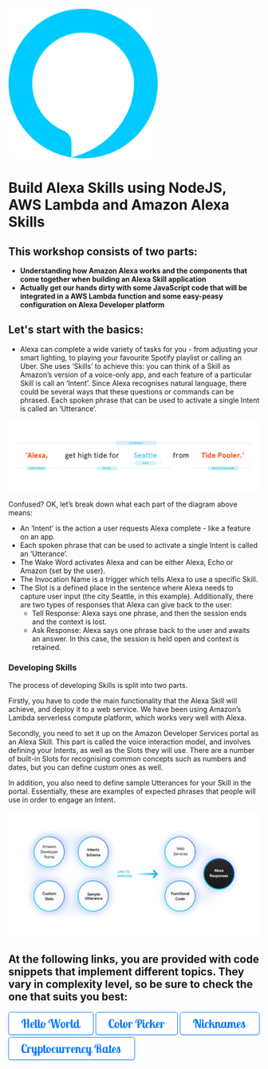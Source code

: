 ![alexa](./resources/amazon-alexa-logo.png)

# Build Alexa Skills using NodeJS, AWS Lambda and Amazon Alexa Skills


## This workshop consists of two parts:
  * __Understanding how Amazon Alexa works and the components that come together when building an Alexa Skill application__
  * __Actually get our hands dirty with some JavaScript code that will be integrated in a AWS Lambda function and some easy-peasy configuration on Alexa Developer platform__

## Let's start with the basics:
  * Alexa can complete a wide variety of tasks for you - from adjusting your smart lighting, to playing your favourite Spotify playlist or calling an Uber. She uses ‘Skills’ to achieve this: you can think of a Skill as Amazon’s version of a voice-only app, and each feature of a particular Skill is call an ‘Intent’. Since Alexa recognises natural language, there could be several ways that these questions or commands can be phrased. Each spoken phrase that can be used to activate a single Intent is called an ‘Utterance’.

![alexa](./resources/alexa-skill-syntax.png)

Confused? OK, let’s break down what each part of the diagram above means:

* An ‘Intent’ is the action a user requests Alexa complete - like a feature on an app.
* Each spoken phrase that can be used to activate a single Intent is called an ‘Utterance’.
* The Wake Word activates Alexa and can be either Alexa, Echo or Amazon (set by the user).
* The Invocation Name is a trigger which tells Alexa to use a specific Skill.
* The Slot is a defined place in the sentence where Alexa needs to capture user input (the city Seattle, in this example).
  Additionally, there are two types of responses that Alexa can give back to the user:
    * Tell Response: Alexa says one phrase, and then the session ends and the context is lost.
    * Ask Response: Alexa says one phrase back to the user and awaits an answer. In this case, the session is held open and context is retained.


### Developing Skills

The process of developing Skills is split into two parts.

Firstly, you have to code the main functionality that the Alexa Skill will achieve, and deploy it to a web service. We have been using Amazon’s Lambda serverless compute platform, which works very well with Alexa.

Secondly, you need to set it up on the Amazon Developer Services portal as an Alexa Skill. This part is called the voice interaction model, and involves defining your Intents, as well as the Slots they will use. There are a number of built-in Slots for recognising common concepts such as numbers and dates, but you can define custom ones as well.

In addition, you also need to define sample Utterances for your Skill in the portal. Essentially, these are examples of expected phrases that people will use in order to engage an Intent.

![alexa](./resources/alexa-flow.png)

## At the following links, you are provided with code snippets that implement different topics. They vary in complexity level, so be sure to check the one that suits you best:
  [![hello-world](./resources/buttons/button-hello-world.png)](./tutorials/hello-world/index.md)
  ![color-picker](./resources/buttons/button-color-picker.png)
  ![nicknames](./resources/buttons/button-nicknames.png)
  ![cryptocurrency-rates](./resources/buttons/button-cryptocurrency-rates.png)
 
